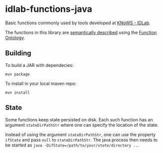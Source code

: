 # idlab-functions-java

Basic functions commonly used by tools developed at [KNoWS - IDLab](https://knows.idlab.ugent.be/).

The functions in this library are [semantically described](src/main/resources/fno)
using the [Function Ontology](https://fno.io/).

## Building

To build a JAR with dependecies:

```
mvn package
```

To install in your local maven repo:

```
mvn install
```

## State
Some functions keep state persisted on disk. 
Each such function has an argument `stateDirPathStr` where one can specify the location of the state.

Instead of using the argument `stateDirPathStr`, one can use the property `ifState` and pass `null` to `stateDirPathStr`.
The java process then needs to be started as `java -DifState=/path/to/your/state/directory ...`